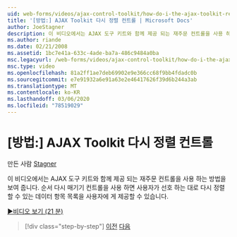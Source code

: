 ```yaml
---
uid: web-forms/videos/ajax-control-toolkit/how-do-i-the-ajax-toolkit-reorder-control
title: '[방법:] AJAX Toolkit 다시 정렬 컨트롤 | Microsoft Docs'
author: JoeStagner
description: 이 비디오에서는 AJAX 도구 키트와 함께 제공 되는 재주문 컨트롤을 사용 하는 방법을 보여 줍니다. 순서 바꾸기 컨트롤을 사용 하면 사용자에 게 list o ...
ms.author: riande
ms.date: 02/21/2008
ms.assetid: 1bc7e41a-633c-4ade-ba7a-486c9484a0ba
msc.legacyurl: /web-forms/videos/ajax-control-toolkit/how-do-i-the-ajax-toolkit-reorder-control
msc.type: video
ms.openlocfilehash: 81a2ff1ae7deb69902e9e366cc68f9bb4fdadc0b
ms.sourcegitcommit: e7e91932a6e91a63e2e46417626f39d6b244a3ab
ms.translationtype: MT
ms.contentlocale: ko-KR
ms.lasthandoff: 03/06/2020
ms.locfileid: "78519029"
---
```

# <a name="how-do-i-the-ajax-toolkit-reorder-control"></a>[방법:] AJAX Toolkit 다시 정렬 컨트롤

만든 사람 [Stagner](https://github.com/JoeStagner)

이 비디오에서는 AJAX 도구 키트와 함께 제공 되는 재주문 컨트롤을 사용 하는 방법을 보여 줍니다. 순서 다시 매기기 컨트롤을 사용 하면 사용자가 선호 하는 대로 다시 정렬할 수 있는 데이터 항목 목록을 사용자에 게 제공할 수 있습니다.

[&#9654;비디오 보기 (21 분)](https://channel9.msdn.com/Blogs/ASP-NET-Site-Videos/how-do-i-the-ajax-toolkit-reorder-control)

> [!div class="step-by-step"]
> [이전](how-do-i-use-the-aspnet-ajax-updatepanelanimation-extender.md)
> [다음](utilize-the-ajax-rating-control-in-the-aspnet-toolkit.md)
